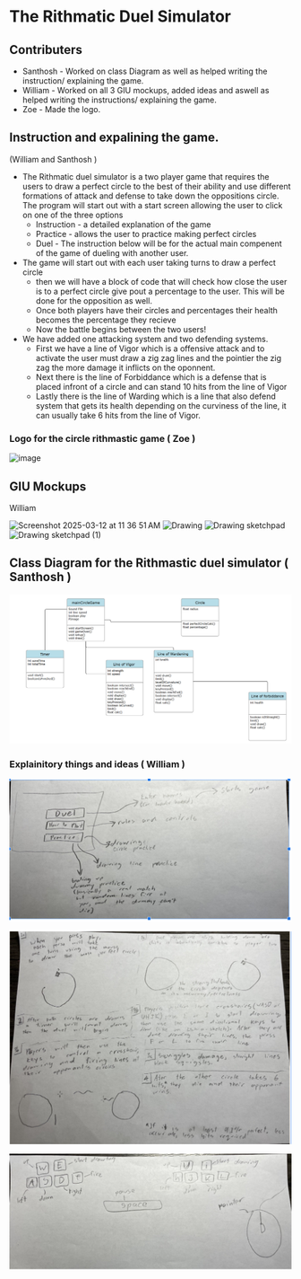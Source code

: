 # The Rithmatic Duel Simulator

## Contributers 
* Santhosh - Worked on class Diagram as well as helped writing the instruction/ explaining the game.
* William - Worked on all 3 GIU mockups, added ideas and aswell as helped writing the instructions/ explaining the game.
* Zoe - Made the logo.

## Instruction and expalining the game.
(William and Santhosh )
* The Rithmatic duel simulator is a two player game that requires the users to draw a perfect circle to the best of their ability and use different formations of attack and defense to take down the oppositions circle.
  The program will start out with a start screen allowing the user to click on one of the three options
  * Instruction - a detailed explanation of the game
  * Practice - allows the user to practice making perfect circles
  * Duel -
 The instruction below will be for the actual main compenent of the game of dueling with another user.
* The game will start out with each user taking turns to draw a perfect circle
  - then we will have a block of code that will check how close the user is to a perfect circle give pout a percentage to the user. This will be done for the opposition as well.
  - Once both players have their circles and percentages their health becomes the percentage they recieve
  - Now the battle begins between the two users!
* We have added one attacking system and two defending systems.
  - First we have a line of Vigor which is a offensive attack and to activate the user must draw a zig zag lines and the pointier the zig zag the more damage it inflicts on the oponnent.
  - Next there is the line of Forbiddance which is a defense that is placed infront of a circle and can stand 10 hits from the line of Vigor
  - Lastly there is the line of Warding which is a line that also defend system that gets its health depending on the curviness of the line, it can usually take 6 hits from the line of Vigor.
    
  
### Logo for the circle rithmastic game ( Zoe )

![image](https://github.com/user-attachments/assets/fd4363d8-40c6-4ab1-b8b1-9c425116b651)

## GIU Mockups
William

![Screenshot 2025-03-12 at 11 36 51 AM](https://github.com/user-attachments/assets/5b4ce382-c68a-445d-a232-bfbe177b96be)
![Drawing](https://github.com/user-attachments/assets/40b6471e-d076-4f8f-b812-98131846af52)
![Drawing sketchpad](https://github.com/user-attachments/assets/45257920-c93b-477b-9023-4197f0a0a52c)
![Drawing sketchpad (1)](https://github.com/user-attachments/assets/52de7376-ca57-42d9-8047-cae66ba5d22e)



## Class Diagram for the Rithmastic duel simulator ( Santhosh )

![](https://github.com/HenryBald/SyntaxSorcerors/blob/main/musicprogram/assets/circleClassDiagram.png)




### Explainitory things and ideas ( William )
![](https://github.com/HenryBald/SyntaxSorcerors/blob/main/musicprogram/assets/circleGame1.png)

![](https://github.com/HenryBald/SyntaxSorcerors/blob/main/musicprogram/assets/circleGame2.png)

![](https://github.com/HenryBald/SyntaxSorcerors/blob/main/musicprogram/assets/circleGame3.png)



